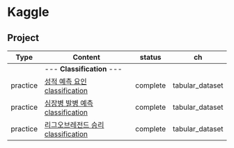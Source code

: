 # Kaggle


## Project

| Type | Content | status | ch |
|---|---|---|---|
||  --- <b>Classification</b>  --- ||
| practice | [성적 예측 요인 classification](https://www.kaggle.com/songhunhan/classification-studygrade) | complete | tabular_dataset |
| practice | [심장병 발병 예측classification](https://www.kaggle.com/songhunhan/classification-heartfailure) | complete | tabular_dataset |
| practice | [리그오브레전드 승리classification](https://www.kaggle.com/songhunhan/classification-lol) | complete | tabular_dataset |